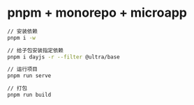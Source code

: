 # pnpm + monorepo + microapp

```bash
// 安装依赖
pnpm i -w

// 给子包安装指定依赖
pnpm i dayjs -r --filter @ultra/base

// 运行项目
pnpm run serve

// 打包
pnpm run build
```
